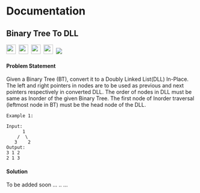 # Documentation

## Binary Tree To DLL

<a><img src= "https://img.shields.io/badge/-Microsoft-blue" height="25">&nbsp;&nbsp;<img src= "https://img.shields.io/badge/-Goldman Sachs-red" height="25"></a>&nbsp;&nbsp;<img src= "https://img.shields.io/badge/-Amazon-violet" height="25"></a>&nbsp;&nbsp;<img src= "https://img.shields.io/badge/-Morgan Stanley-orange" height="25"></a>&nbsp;&nbsp;<img src= "https://img.shields.io/badge/-Python-brightgreen"></a>

#### Problem Statement

Given a Binary Tree (BT), convert it to a Doubly Linked List(DLL) In-Place. The left and right pointers in nodes are to be used as previous and next pointers respectively in converted DLL. The order of nodes in DLL must be same as Inorder of the given Binary Tree. The first node of Inorder traversal (leftmost node in BT) must be the head node of the DLL.

    Example 1:

    Input:
          1
        /  \
       3    2
    Output:
    3 1 2 
    2 1 3 






#### Solution

To be added soon ... .. ...



